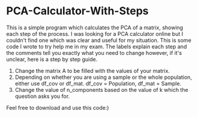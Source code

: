 # PCA-Calculator-With-Steps
This is a simple program which calculates the PCA of a matrix, showing each step of the process.
I was looking for a PCA calculator online but I couldn't find one which was clear and useful for my situation. This is some code I wrote to try help me in my exam.
The labels explain each step and the comments tell you exactly what you need to change however, if it's unclear, here is a step by step guide.
1. Change the matrix A to be filled with the values of your matrix.
2. Depending on whether you are using a sample or the whole population, either use df_cov or df_mat. df_cov = Population, df_mat = Sample.
3. Change the value of n_components based on the value of k which the question asks you for.

Feel free to download and use this code:)
